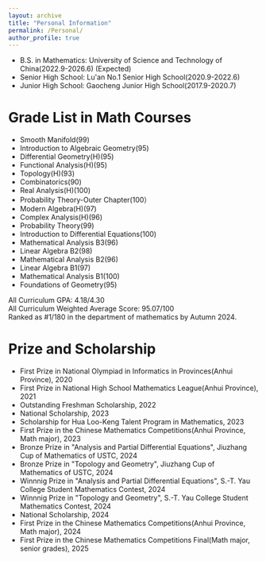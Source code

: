 ```yaml
---
layout: archive
title: "Personal Information"
permalink: /Personal/
author_profile: true
---
```


* B.S. in Mathematics: University of Science and Technology of China(2022.9-2026.6) (Expected)
* Senior High School: Lu'an No.1 Senior High School(2020.9-2022.6)
* Junior High School: Gaocheng Junior High School(2017.9-2020.7)


Grade List in Math Courses
======
  * Smooth Manifold(99)
  * Introduction to Algebraic Geometry(95)
  * Differential Geometry(H)(95)
  * Functional Analysis(H)(95)
  * Topology(H)(93)
  * Combinatorics(90)
  * Real Analysis(H)(100)
  * Probability Theory-Outer Chapter(100）
  * Modern Algebra(H)(97)
  * Complex Analysis(H)(96)
  * Probability Theory(99)
  * Introduction to Differential Equations(100)
  * Mathematical Analysis B3(96)
  * Linear Algebra B2(98)
  * Mathematical Analysis B2(96)
  * Linear Algebra B1(97)
  * Mathematical Analysis B1(100)
  * Foundations of Geometry(95)
 

All Curriculum GPA: 4.18/4.30   
All Curriculum Weighted Average Score: 95.07/100  
Ranked as #1/180 in the department of mathematics by Autumn 2024.  
  

Prize and Scholarship
======
* First Prize in National Olympiad in Informatics in Provinces(Anhui Province), 2020
* First Prize in National High School Mathematics League(Anhui Province), 2021
* Outstanding Freshman Scholarship, 2022
* National Scholarship, 2023
* Scholarship for Hua Loo-Keng Talent Program in Mathematics, 2023
* First Prize in the Chinese Mathematics Competitions(Anhui Province, Math major), 2023
* Bronze Prize in "Analysis and Partial Differential Equations", Jiuzhang Cup of Mathematics of USTC, 2024
* Bronze Prize in "Topology and Geometry", Jiuzhang Cup of Mathematics of USTC, 2024
* Winnnig Prize in "Analysis and Partial Differential Equations", S.-T. Yau College Student Mathematics Contest, 2024
* Winnnig Prize in "Topology and Geometry", S.-T. Yau College Student Mathematics Contest, 2024
* National Scholarship, 2024
* First Prize in the Chinese Mathematics Competitions(Anhui Province, Math major), 2024
* First Prize in the Chinese Mathematics Competitions Final(Math major, senior grades), 2025
